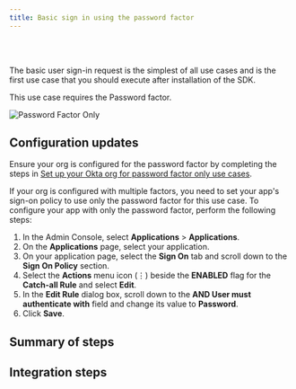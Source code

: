 ```yaml
---
title: Basic sign in using the password factor
---
```


<div class="oie-embedded-sdk">

<ApiLifecycle access="ie" /><br>
<ApiLifecycle access="Limited GA" /><br>

<StackSelector class="cleaner-selector"/>

The basic user sign-in request is the simplest of all use cases and is the first use case that you should execute after installation of the SDK.

This use case requires the Password factor.

<div class="common-image-format">

![Password Factor Only](/img/oie-embedded-sdk/factor-password-only.png "Password Factor")

</div>

## Configuration updates

Ensure your org is configured for the password factor by completing the steps in [Set up your Okta org for password factor only use cases](/docs/guides/oie-embedded-common-org-setup/aspnet/main/#set-up-your-okta-org-for-password-factor-only-use-cases).

If your org is configured with multiple factors, you need to set your app's sign-on policy to use only the password factor for this use case. To configure your app with only the password factor, perform the following steps:

1. In the Admin Console, select **Applications** > **Applications**.
1. On the **Applications** page, select your application.
1. On your application page, select the **Sign On** tab and scroll down to the **Sign On Policy** section.
1. Select the **Actions** menu icon (⋮) beside the **ENABLED** flag for the **Catch-all Rule** and select **Edit**.
1. In the **Edit Rule** dialog box, scroll down to the **AND User must authenticate with** field and change its value to **Password**.
1. Click **Save**.

## Summary of steps

<StackSelector snippet="summaryofsteps" noSelector />

## Integration steps

<StackSelector snippet="integrationsteps" noSelector />

<StackSelector snippet="getuserprofile" noSelector />

</div>
